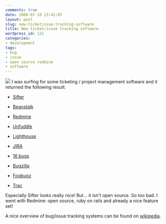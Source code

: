 ```yaml
---
comments: true
date: 2008-07-16 23:41:07
layout: post
slug: new-ticketissue-tracking-software
title: New ticket/issue tracking software
wordpress_id: 121
categories:
- development
tags:
- bug
- issue
- open source redmine
- software
---
```


[![](http://www.vanutsteen.nl/wp-content/uploads/2008/07/bug-260x300.png)](http://www.vanutsteen.nl/wp-content/uploads/2008/07/bug.png)
I was surfing for some ticketing / project management software and it returned the following result:



	
  * [Sifter](http://nextupdate.com)

	
  * [Beanstalk](http://beanstalkapp.com)

	
  * [Redmine](http://www.redmine.org)

	
  * [Unfuddle](http://unfuddle.com)

	
  * [Lighthouse](http://www.lighthouseapp.com)

	
  * [JIRA](http://www.atlassian.com/software/jira)

	
  * [16 bugs](http://16bugs.com)

	
  * [Bugzilla](http://www.bugzilla.org/)

	
  * [Fogbugz](http://www.fogcreek.com/FogBUGZ)

	
  * [Trac](http://trac.edgewall.org)


Especially Sifter looks really nice! But... it isn't open source. So too bad. I went with Redmine: open source, ruby on rails and already a nice feature set!

A nice overview of bug/issue tracking systems can be found on [wikipedia](http://en.wikipedia.org/wiki/Comparison_of_issue_tracking_systems).
